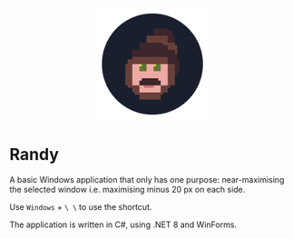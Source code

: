 ﻿<p align="center">
  <img src="./assets/randy_logo.png" width="200" height="200" alt="Randy"/>
</p>

# Randy

A basic Windows application that only has one purpose: near-maximising the selected window i.e. maximising minus 20 px
on each side.

Use `Windows` + `\ \` to use the shortcut.

The application is written in C#, using .NET 8 and WinForms.
